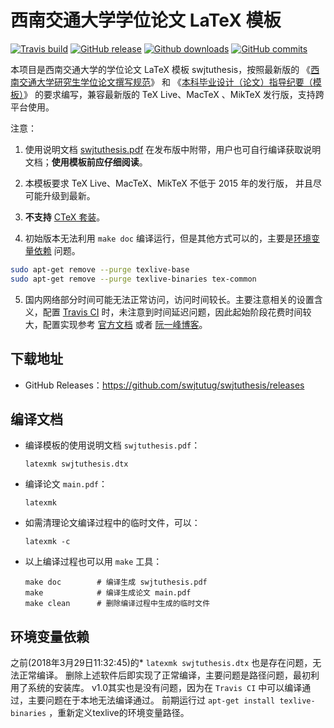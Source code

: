 # 西南交通大学学位论文 LaTeX 模板

[![Travis build](https://travis-ci.org/swjtutug/swjtuthesis.svg?branch=master)](https://travis-ci.org/swjtutug/swjtuthesis)
[![GitHub release](https://img.shields.io/github/release/swjtutug/swjtuthesis/all.svg)](https://github.com/swjtutug/swjtuthesis/releases/latest)
[![Github downloads](https://img.shields.io/github/downloads/swjtutug/swjtuthesis/total.svg)](https://github.com/swjtutug/swjtuthesis/releases)
[![GitHub commits](https://img.shields.io/github/commits-since/swjtutug/swjtuthesis/v1.0.svg)](https://github.com/swjtutug/swjtuthesis/commits/master)

本项目是西南交通大学的学位论文 LaTeX 模板 swjtuthesis，按照最新版的
《[西南交通大学研究生学位论文撰写规范](http://gs.swjtu.edu.cn/ws/gs/dd/25)》
和
《[本科毕业设计（论文）指导纪要（模板）](http://jwc.swjtu.edu.cn/download/file/2014060410031788.doc)》
的要求编写，兼容最新版的 TeX Live、MacTeX 、MikTeX 发行版，支持跨平台使用。

注意：

1. 使用说明文档
[swjtuthesis.pdf](https://github.com/swjtutug/swjtuthesis/releases/download/v1.1/swjtuthesis.pdf)
在发布版中附带，用户也可自行编译获取说明文档；**使用模板前应仔细阅读**。

2. 本模板要求 TeX Live、MacTeX、MikTeX 不低于 2015 年的发行版，
并且尽可能升级到最新。

3. **不支持** [CTeX 套装](http://www.ctex.org/CTeXDownload)。

4. 初始版本无法利用 `make doc` 编译运行，但是其他方式可以的，主要是[环境变量依赖](#jump) 问题。
``` bash
sudo apt-get remove --purge texlive-base 
sudo apt-get remove --purge texlive-binaries tex-common 
```

5. 国内网络部分时间可能无法正常访问，访问时间较长。主要注意相关的设置含义，配置
[Travis CI](https://travis-ci.org/swjtutug/swjtuthesis)
时，未注意到时间延迟问题，因此起始阶段花费时间较大，配置实现参考
[官方文档](https://docs.travis-ci.com/)
或者
[阮一峰博客](http://www.ruanyifeng.com/blog/2017/12/travis_ci_tutorial.html)。

## 下载地址

- GitHub Releases：https://github.com/swjtutug/swjtuthesis/releases


## 编译文档

- 编译模板的使用说明文档 `swjtuthesis.pdf`：
   ```
   latexmk swjtuthesis.dtx
   ```
- 编译论文 `main.pdf`：
   ```
   latexmk
   ```
- 如需清理论文编译过程中的临时文件，可以：
   ```
   latexmk -c
   ```

- 以上编译过程也可以用 `make` 工具：
   ```
   make doc        # 编译生成 swjtuthesis.pdf
   make            # 编译生成论文 main.pdf
   make clean      # 删除编译过程中生成的临时文件
   ```

## <span id="jump">环境变量依赖</span>
之前(2018年3月29日11:32:45)的* `latexmk swjtuthesis.dtx` 也是存在问题，无法正常编译。
删除上述软件后即实现了正常编译，主要问题是路径问题，最初利用了系统的安装库。
v1.0其实也是没有问题，因为在 `Travis CI` 中可以编译通过，主要问题在于本地无法编译通过。
前期运行过 `apt-get install texlive-binaries` ，重新定义texlive的环境变量路径。
